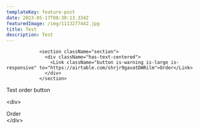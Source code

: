 ```yaml
---
templateKey: feature-post
date: 2023-05-17T08:30:13.334Z
featuredImage: /img/1113277442.jpg
title: Test
description: Test
---
```



```
            <section className="section">
              <div className="has-text-centered">
                <Link className="button is-warning is-large is-responsive" to="https://airtable.com/shrjr9gavatDWRilm">Order</Link>
              </div>
            </section>
```

Test order button

<﻿div> <section className="section">

<div className="has-text-centered">
<Link className="button is-warning is-large is-responsive" to="https://airtable.com/shrjr9gavatDWRilm">Order</Link>
</div>
</section> <﻿/div>